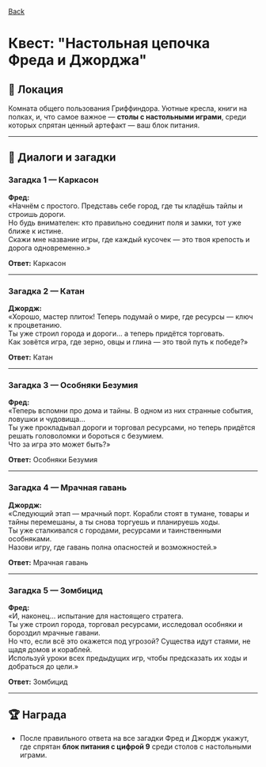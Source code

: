 [Back](README.md)

# Квест: "Настольная цепочка Фреда и Джорджа"

## 🏰 Локация
Комната общего пользования Гриффиндора. Уютные кресла, книги на полках, и, что самое важное — **столы с настольными играми**, среди которых спрятан ценный артефакт — ваш блок питания.


---

## 💬 Диалоги и загадки

### Загадка 1 — Каркасон
**Фред:**  
«Начнём с простого. Представь себе город, где ты кладёшь тайлы и строишь дороги.  
Но будь внимателен: кто правильно соединит поля и замки, тот уже ближе к истине.  
Скажи мне название игры, где каждый кусочек — это твоя крепость и дорога одновременно.»

**Ответ:** Каркасон

---

### Загадка 2 — Катан
**Джордж:**  
«Хорошо, мастер плиток! Теперь подумай о мире, где ресурсы — ключ к процветанию.  
Ты уже строил города и дороги… а теперь придётся торговать.  
Как зовётся игра, где зерно, овцы и глина — это твой путь к победе?»

**Ответ:** Катан

---

### Загадка 3 — Особняки Безумия
**Фред:**  
«Теперь вспомни про дома и тайны. В одном из них странные события, ловушки и чудовища…  
Ты уже прокладывал дороги и торговал ресурсами, но теперь придётся решать головоломки и бороться с безумием.  
Что за игра это может быть?»

**Ответ:** Особняки Безумия

---

### Загадка 4 — Мрачная гавань
**Джордж:**  
«Следующий этап — мрачный порт. Корабли стоят в тумане, товары и тайны перемешаны, а ты снова торгуешь и планируешь ходы.  
Ты уже сталкивался с городами, ресурсами и таинственными особняками.  
Назови игру, где гавань полна опасностей и возможностей.»

**Ответ:** Мрачная гавань

---

### Загадка 5 — Зомбицид
**Фред:**  
«И, наконец… испытание для настоящего стратега.  
Ты уже строил города, торговал ресурсами, исследовал особняки и бороздил мрачные гавани.  
Но что, если всё это окажется под угрозой? Существа идут стаями, не щадя домов и кораблей.  
Используй уроки всех предыдущих игр, чтобы предсказать их ходы и добраться до цели.»

**Ответ:** Зомбицид

---

## 🏆 Награда
- После правильного ответа на все загадки Фред и Джордж укажут, где спрятан **блок питания с цифрой 9** среди столов с настольными играми.